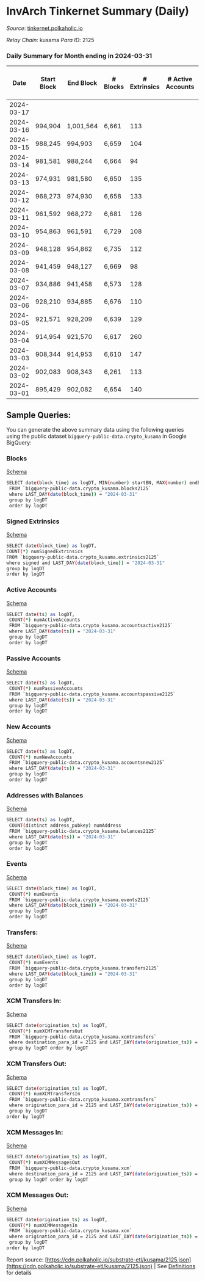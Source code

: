 # InvArch Tinkernet Summary (Daily)

_Source_: [tinkernet.polkaholic.io](https://tinkernet.polkaholic.io)

*Relay Chain*: kusama
*Para ID*: 2125



### Daily Summary for Month ending in 2024-03-31


| Date    | Start Block | End Block | # Blocks | # Extrinsics | # Active Accounts | # Passive Accounts | # New Accounts | # Addresses | # Events  | # Transfers ($USD) | # XCM Transfers In ($USD) | # XCM Transfers Out ($USD) | # XCM In | # XCM Out | Issues |
|---------|-------------|-----------|----------|--------------|-------------------|--------------------|----------------|-------------|-----------|--------------------|---------------------------|----------------------------|----------|-----------|--------|
| 2024-03-17 |  |  |  |  |  |  |  |  |  |   |   |   |  |  |  |
| 2024-03-16 | 994,904 | 1,001,564 | 6,661 | 113 |  |  |  | 1,887 | 23,257 | 2,014  |   |   |  |  |  |
| 2024-03-15 | 988,245 | 994,903 | 6,659 | 104 |  |  |  | 1,887 | 19,423 | 1,962  |   |   |  |  |  |
| 2024-03-14 | 981,581 | 988,244 | 6,664 | 94 |  |  |  | 1,885 | 18,057 | 1,785  |   |   |  |  |  |
| 2024-03-13 | 974,931 | 981,580 | 6,650 | 135 |  |  |  | 1,884 | 20,708 | 2,222  |   |   |  |  |  |
| 2024-03-12 | 968,273 | 974,930 | 6,658 | 133 |  |  |  | 1,882 | 19,280 | 2,143  |   |   |  |  |  |
| 2024-03-11 | 961,592 | 968,272 | 6,681 | 126 |  |  |  | 1,892 | 22,416 | 2,366  |   |   |  |  |  |
| 2024-03-10 | 954,863 | 961,591 | 6,729 | 108 |  |  |  | 1,892 | 21,067 | 2,047  |   |   |  |  |  |
| 2024-03-09 | 948,128 | 954,862 | 6,735 | 112 |  |  |  | 1,891 | 19,428 | 2,021  |   |   |  |  |  |
| 2024-03-08 | 941,459 | 948,127 | 6,669 | 98 |  |  |  | 1,890 | 18,342 | 2,007  |   |   |  |  |  |
| 2024-03-07 | 934,886 | 941,458 | 6,573 | 128 |  |  |  | 1,890 | 18,532 | 2,008  |   |   |  |  |  |
| 2024-03-06 | 928,210 | 934,885 | 6,676 | 110 |  |  |  | 1,890 | 19,463 | 2,090  |   |   |  |  |  |
| 2024-03-05 | 921,571 | 928,209 | 6,639 | 129 |  |  |  | 1,890 | 19,199 | 2,385  |   |   |  |  |  |
| 2024-03-04 | 914,954 | 921,570 | 6,617 | 260 |  |  |  | 1,890 | 25,891 | 3,082  |   |   |  |  |  |
| 2024-03-03 | 908,344 | 914,953 | 6,610 | 147 |  |  |  | 1,890 | 21,469 | 2,339  |   |   |  |  |  |
| 2024-03-02 | 902,083 | 908,343 | 6,261 | 113 |  |  |  | 1,888 | 18,373 | 1,874  |   |   |  |  |  |
| 2024-03-01 | 895,429 | 902,082 | 6,654 | 140 |  |  |  | 1,888 | 19,924 | 2,386  |   |   |  |  |  |

## Sample Queries:
You can generate the above summary data using the following queries using the public dataset `bigquery-public-data.crypto_kusama` in Google BigQuery:


### Blocks 

[Schema](https://github.com/colorfulnotion/substrate-etl/blob/main/schema/blocks.json)

```bash
SELECT date(block_time) as logDT, MIN(number) startBN, MAX(number) endBN, COUNT(*) numBlocks 
 FROM `bigquery-public-data.crypto_kusama.blocks2125`  
 where LAST_DAY(date(block_time)) = "2024-03-31" 
 group by logDT 
 order by logDT
```

### Signed Extrinsics 

[Schema](https://github.com/colorfulnotion/substrate-etl/blob/main/schema/extrinsics.json)

```bash
SELECT date(block_time) as logDT, 
COUNT(*) numSignedExtrinsics 
FROM `bigquery-public-data.crypto_kusama.extrinsics2125`  
where signed and LAST_DAY(date(block_time)) = "2024-03-31" 
group by logDT 
order by logDT
```

### Active Accounts 

[Schema](https://github.com/colorfulnotion/substrate-etl/blob/main/schema/accountsactive.json)

```bash
SELECT date(ts) as logDT, 
 COUNT(*) numActiveAccounts 
 FROM `bigquery-public-data.crypto_kusama.accountsactive2125` 
 where LAST_DAY(date(ts)) = "2024-03-31" 
 group by logDT 
 order by logDT
```

### Passive Accounts 

[Schema](https://github.com/colorfulnotion/substrate-etl/blob/main/schema/accountspassive.json)

```bash
SELECT date(ts) as logDT, 
 COUNT(*) numPassiveAccounts 
 FROM `bigquery-public-data.crypto_kusama.accountspassive2125` 
 where LAST_DAY(date(ts)) = "2024-03-31" 
 group by logDT 
 order by logDT
```

### New Accounts 

[Schema](https://github.com/colorfulnotion/substrate-etl/blob/main/schema/accountsnew.json)

```bash
SELECT date(ts) as logDT, 
 COUNT(*) numNewAccounts 
 FROM `bigquery-public-data.crypto_kusama.accountsnew2125` 
 where LAST_DAY(date(ts)) = "2024-03-31" 
 group by logDT
 order by logDT
```

### Addresses with Balances 

[Schema](https://github.com/colorfulnotion/substrate-etl/blob/main/schema/balances.json)

```bash
SELECT date(ts) as logDT,
 COUNT(distinct address_pubkey) numAddress 
 FROM `bigquery-public-data.crypto_kusama.balances2125` 
 where LAST_DAY(date(ts)) = "2024-03-31" 
 group by logDT 
 order by logDT
```

### Events 

[Schema](https://github.com/colorfulnotion/substrate-etl/blob/main/schema/events.json)

```bash
SELECT date(block_time) as logDT, 
 COUNT(*) numEvents 
 FROM `bigquery-public-data.crypto_kusama.events2125` 
 where LAST_DAY(date(block_time)) = "2024-03-31" 
 group by logDT 
 order by logDT
```

### Transfers:

[Schema](https://github.com/colorfulnotion/substrate-etl/blob/main/schema/transfers.json)

```bash
SELECT date(block_time) as logDT, 
 COUNT(*) numEvents 
 FROM `bigquery-public-data.crypto_kusama.transfers2125` 
 where LAST_DAY(date(block_time)) = "2024-03-31" 
 group by logDT 
 order by logDT
```

### XCM Transfers In: 

[Schema](https://github.com/colorfulnotion/substrate-etl/blob/main/schema/xcmtransfers.json)

```bash
SELECT date(origination_ts) as logDT, 
 COUNT(*) numXCMTransfersOut 
 FROM `bigquery-public-data.crypto_kusama.xcmtransfers` 
 where destination_para_id = 2125 and LAST_DAY(date(origination_ts)) = "2024-03-31" 
 group by logDT order by logDT
```

### XCM Transfers Out: 

[Schema](https://github.com/colorfulnotion/substrate-etl/blob/main/schema/xcmtransfers.json)

```bash
SELECT date(origination_ts) as logDT, 
 COUNT(*) numXCMTransfersIn 
 FROM `bigquery-public-data.crypto_kusama.xcmtransfers` 
 where origination_para_id = 2125 and LAST_DAY(date(origination_ts)) = "2024-03-31" 
 group by logDT 
order by logDT
```

### XCM Messages In: 

[Schema](https://github.com/colorfulnotion/substrate-etl/blob/main/schema/xcm.json)

```bash
SELECT date(origination_ts) as logDT, 
 COUNT(*) numXCMMessagesOut 
 FROM `bigquery-public-data.crypto_kusama.xcm` 
 where destination_para_id = 2125 and LAST_DAY(date(origination_ts)) = "2024-03-31" 
 group by logDT order by logDT
```

### XCM Messages Out: 

[Schema](https://github.com/colorfulnotion/substrate-etl/blob/main/schema/xcm.json)

```bash
SELECT date(origination_ts) as logDT, 
 COUNT(*) numXCMMessagesIn 
 FROM `bigquery-public-data.crypto_kusama.xcm` 
 where origination_para_id = 2125 and LAST_DAY(date(origination_ts)) = "2024-03-31" 
 group by logDT 
order by logDT
```


Report source: [https://cdn.polkaholic.io/substrate-etl/kusama/2125.json](https://cdn.polkaholic.io/substrate-etl/kusama/2125.json) | See [Definitions](/DEFINITIONS.md) for details
